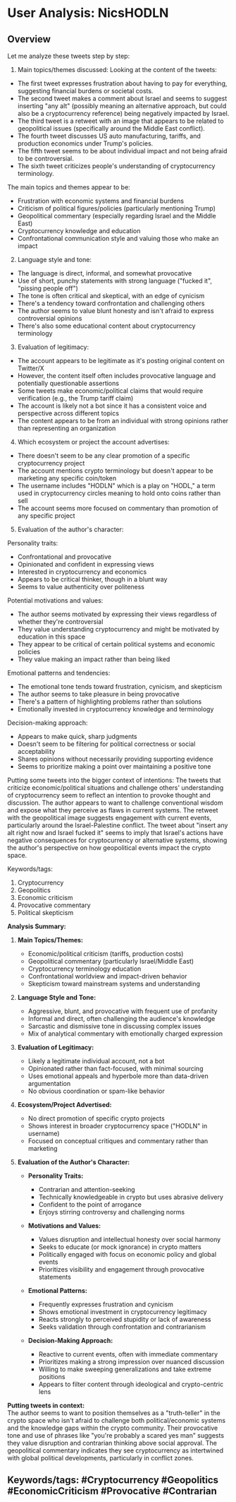 # User Analysis: NicsHODLN

## Overview

<think>
Let me analyze these tweets step by step:

1. Main topics/themes discussed:
Looking at the content of the tweets:

- The first tweet expresses frustration about having to pay for everything, suggesting financial burdens or societal costs.
- The second tweet makes a comment about Israel and seems to suggest inserting "any alt" (possibly meaning an alternative approach, but could also be a cryptocurrency reference) being negatively impacted by Israel.
- The third tweet is a retweet with an image that appears to be related to geopolitical issues (specifically around the Middle East conflict).
- The fourth tweet discusses US auto manufacturing, tariffs, and production economics under Trump's policies.
- The fifth tweet seems to be about individual impact and not being afraid to be controversial.
- The sixth tweet criticizes people's understanding of cryptocurrency terminology.

The main topics and themes appear to be:
- Frustration with economic systems and financial burdens
- Criticism of political figures/policies (particularly mentioning Trump)
- Geopolitical commentary (especially regarding Israel and the Middle East)
- Cryptocurrency knowledge and education
- Confrontational communication style and valuing those who make an impact

2. Language style and tone:
- The language is direct, informal, and somewhat provocative
- Use of short, punchy statements with strong language ("fucked it", "pissing people off")
- The tone is often critical and skeptical, with an edge of cynicism
- There's a tendency toward confrontation and challenging others
- The author seems to value blunt honesty and isn't afraid to express controversial opinions
- There's also some educational content about cryptocurrency terminology

3. Evaluation of legitimacy:
- The account appears to be legitimate as it's posting original content on Twitter/X
- However, the content itself often includes provocative language and potentially questionable assertions
- Some tweets make economic/political claims that would require verification (e.g., the Trump tariff claim)
- The account is likely not a bot since it has a consistent voice and perspective across different topics
- The content appears to be from an individual with strong opinions rather than representing an organization

4. Which ecosystem or project the account advertises:
- There doesn't seem to be any clear promotion of a specific cryptocurrency project
- The account mentions crypto terminology but doesn't appear to be marketing any specific coin/token
- The username includes "HODLN" which is a play on "HODL," a term used in cryptocurrency circles meaning to hold onto coins rather than sell
- The account seems more focused on commentary than promotion of any specific project

5. Evaluation of the author's character:

Personality traits:
- Confrontational and provocative
- Opinionated and confident in expressing views
- Interested in cryptocurrency and economics
- Appears to be critical thinker, though in a blunt way
- Seems to value authenticity over politeness

Potential motivations and values:
- The author seems motivated by expressing their views regardless of whether they're controversial
- They value understanding cryptocurrency and might be motivated by education in this space
- They appear to be critical of certain political systems and economic policies
- They value making an impact rather than being liked

Emotional patterns and tendencies:
- The emotional tone tends toward frustration, cynicism, and skepticism
- The author seems to take pleasure in being provocative
- There's a pattern of highlighting problems rather than solutions
- Emotionally invested in cryptocurrency knowledge and terminology

Decision-making approach:
- Appears to make quick, sharp judgments
- Doesn't seem to be filtering for political correctness or social acceptability
- Shares opinions without necessarily providing supporting evidence
- Seems to prioritize making a point over maintaining a positive tone

Putting some tweets into the bigger context of intentions:
The tweets that criticize economic/political situations and challenge others' understanding of cryptocurrency seem to reflect an intention to provoke thought and discussion. The author appears to want to challenge conventional wisdom and expose what they perceive as flaws in current systems. The retweet with the geopolitical image suggests engagement with current events, particularly around the Israel-Palestine conflict. The tweet about "insert any alt right now and Israel fucked it" seems to imply that Israel's actions have negative consequences for cryptocurrency or alternative systems, showing the author's perspective on how geopolitical events impact the crypto space.

Keywords/tags:
1. Cryptocurrency
2. Geopolitics
3. Economic criticism
4. Provocative commentary
5. Political skepticism
</think>

**Analysis Summary:**

1. **Main Topics/Themes:**
   - Economic/political criticism (tariffs, production costs)
   - Geopolitical commentary (particularly Israel/Middle East)
   - Cryptocurrency terminology education
   - Confrontational worldview and impact-driven behavior
   - Skepticism toward mainstream systems and understanding

2. **Language Style and Tone:**
   - Aggressive, blunt, and provocative with frequent use of profanity
   - Informal and direct, often challenging the audience's knowledge
   - Sarcastic and dismissive tone in discussing complex issues
   - Mix of analytical commentary with emotionally charged expression

3. **Evaluation of Legitimacy:**
   - Likely a legitimate individual account, not a bot
   - Opinionated rather than fact-focused, with minimal sourcing
   - Uses emotional appeals and hyperbole more than data-driven argumentation
   - No obvious coordination or spam-like behavior

4. **Ecosystem/Project Advertised:**
   - No direct promotion of specific crypto projects
   - Shows interest in broader cryptocurrency space ("HODLN" in username)
   - Focused on conceptual critiques and commentary rather than marketing

5. **Evaluation of the Author's Character:**

   - **Personality Traits:**
     - Contrarian and attention-seeking
     - Technically knowledgeable in crypto but uses abrasive delivery
     - Confident to the point of arrogance
     - Enjoys stirring controversy and challenging norms

   - **Motivations and Values:**
     - Values disruption and intellectual honesty over social harmony
     - Seeks to educate (or mock ignorance) in crypto matters
     - Politically engaged with focus on economic policy and global events
     - Prioritizes visibility and engagement through provocative statements

   - **Emotional Patterns:**
     - Frequently expresses frustration and cynicism
     - Shows emotional investment in cryptocurrency legitimacy
     - Reacts strongly to perceived stupidity or lack of awareness
     - Seeks validation through confrontation and contrarianism

   - **Decision-Making Approach:**
     - Reactive to current events, often with immediate commentary
     - Prioritizes making a strong impression over nuanced discussion
     - Willing to make sweeping generalizations and take extreme positions
     - Appears to filter content through ideological and crypto-centric lens

**Putting tweets in context:**  
The author seems to want to position themselves as a "truth-teller" in the crypto space who isn't afraid to challenge both political/economic systems and the knowledge gaps within the crypto community. Their provocative tone and use of phrases like "you're probably a scared yes man" suggests they value disruption and contrarian thinking above social approval. The geopolitical commentary indicates they see cryptocurrency as intertwined with global political developments, particularly in conflict zones.

**Keywords/tags:**
#Cryptocurrency #Geopolitics #EconomicCriticism #Provocative #Contrarian
---
